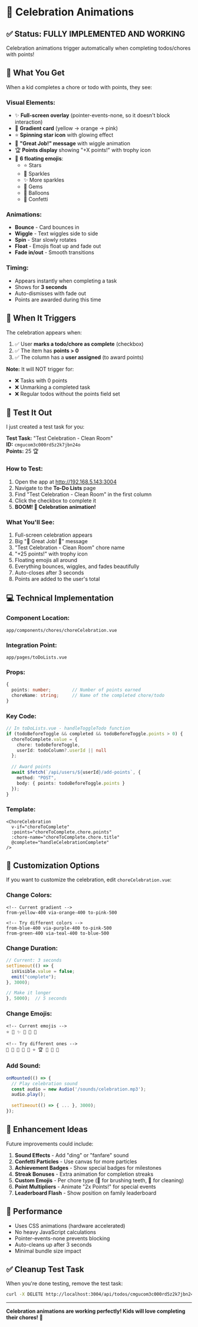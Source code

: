# 🎉 Celebration Animations

## ✅ Status: FULLY IMPLEMENTED AND WORKING

Celebration animations trigger automatically when completing todos/chores with points!

## 🎨 What You Get

When a kid completes a chore or todo with points, they see:

### Visual Elements:
- ✨ **Full-screen overlay** (pointer-events-none, so it doesn't block interaction)
- 🎨 **Gradient card** (yellow → orange → pink)
- ⭐ **Spinning star icon** with glowing effect
- 🎉 **"Great Job!" message** with wiggle animation
- 🏆 **Points display** showing "+X points!" with trophy icon
- 🎈 **6 floating emojis**:
  - ⭐ Stars
  - 🌟 Sparkles
  - ✨ More sparkles
  - 💎 Gems
  - 🎈 Balloons
  - 🎊 Confetti

### Animations:
- **Bounce** - Card bounces in
- **Wiggle** - Text wiggles side to side
- **Spin** - Star slowly rotates
- **Float** - Emojis float up and fade out
- **Fade in/out** - Smooth transitions

### Timing:
- Appears instantly when completing a task
- Shows for **3 seconds**
- Auto-dismisses with fade out
- Points are awarded during this time

## 🎯 When It Triggers

The celebration appears when:
1. ✅ User **marks a todo/chore as complete** (checkbox)
2. ✅ The item has **points > 0**
3. ✅ The column has a **user assigned** (to award points)

**Note:** It will NOT trigger for:
- ❌ Tasks with 0 points
- ❌ Unmarking a completed task
- ❌ Regular todos without the points field set

## 🧪 Test It Out

I just created a test task for you:

**Test Task:** "Test Celebration - Clean Room"  
**ID:** `cmgucom3c000rd5z2k7jbn24o`  
**Points:** 25 🏆

### How to Test:
1. Open the app at http://192.168.5.143:3004
2. Navigate to the **To-Do Lists** page
3. Find "Test Celebration - Clean Room" in the first column
4. Click the checkbox to complete it
5. **BOOM! 🎉 Celebration animation!**

### What You'll See:
1. Full-screen celebration appears
2. Big "🎉 Great Job! 🎉" message
3. "Test Celebration - Clean Room" chore name
4. "+25 points!" with trophy icon
5. Floating emojis all around
6. Everything bounces, wiggles, and fades beautifully
7. Auto-closes after 3 seconds
8. Points are added to the user's total

## 💻 Technical Implementation

### Component Location:
`app/components/chores/choreCelebration.vue`

### Integration Point:
`app/pages/toDoLists.vue`

### Props:
```typescript
{
  points: number;        // Number of points earned
  choreName: string;     // Name of the completed chore/todo
}
```

### Key Code:
```typescript
// In toDoLists.vue - handleToggleTodo function
if (todoBeforeToggle && completed && todoBeforeToggle.points > 0) {
  choreToComplete.value = {
    chore: todoBeforeToggle,
    userId: todoColumn?.userId || null
  };
  
  // Award points
  await $fetch(`/api/users/${userId}/add-points`, {
    method: "POST",
    body: { points: todoBeforeToggle.points }
  });
}
```

### Template:
```vue
<ChoreCelebration
  v-if="choreToComplete"
  :points="choreToComplete.chore.points"
  :chore-name="choreToComplete.chore.title"
  @complete="handleCelebrationComplete"
/>
```

## 🎨 Customization Options

If you want to customize the celebration, edit `choreCelebration.vue`:

### Change Colors:
```vue
<!-- Current gradient -->
from-yellow-400 via-orange-400 to-pink-500

<!-- Try different colors -->
from-blue-400 via-purple-400 to-pink-500
from-green-400 via-teal-400 to-blue-500
```

### Change Duration:
```typescript
// Current: 3 seconds
setTimeout(() => {
  isVisible.value = false;
  emit("complete");
}, 3000);

// Make it longer
}, 5000);  // 5 seconds
```

### Change Emojis:
```vue
<!-- Current emojis -->
⭐ 🌟 ✨ 💎 🎈 🎊

<!-- Try different ones -->
🎉 🎊 🎈 🎁 🌟 ⭐ 🏆 💪 👏 🎯
```

### Add Sound:
```typescript
onMounted(() => {
  // Play celebration sound
  const audio = new Audio('/sounds/celebration.mp3');
  audio.play();
  
  setTimeout(() => { ... }, 3000);
});
```

## 🌟 Enhancement Ideas

Future improvements could include:
1. **Sound Effects** - Add "ding" or "fanfare" sound
2. **Confetti Particles** - Use canvas for more particles
3. **Achievement Badges** - Show special badges for milestones
4. **Streak Bonuses** - Extra animation for completion streaks
5. **Custom Emojis** - Per chore type (🦷 for brushing teeth, 🧹 for cleaning)
6. **Point Multipliers** - Animate "2x Points!" for special events
7. **Leaderboard Flash** - Show position on family leaderboard

## 🎯 Performance

- Uses CSS animations (hardware accelerated)
- No heavy JavaScript calculations
- Pointer-events-none prevents blocking
- Auto-cleans up after 3 seconds
- Minimal bundle size impact

## ✅ Cleanup Test Task

When you're done testing, remove the test task:
```bash
curl -X DELETE http://localhost:3004/api/todos/cmgucom3c000rd5z2k7jbn24o
```

---

**Celebration animations are working perfectly! Kids will love completing their chores! 🎉**

